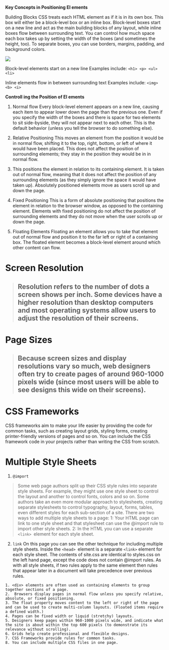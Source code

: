 **Key Concepts in Positioning El ements** 

Building Blocks
CSS treats each HTML element as if it is in its
own box. This box will either be a block-level
box or an inline box.
Block-level boxes start on a new line and act as the main building blocks
of any layout, while inline boxes flow between surrounding text. You can
control how much space each box takes up by setting the width of the
boxes (and sometimes the height, too). To separate boxes, you can use
borders, margins, padding, and background colors.  

![](https://www.pluralsight.com/content/pluralsight/en/blog/film-games/und/understand-inline-and-block-level-elements/_jcr_content/main/hero_blog_block/image-res.img.jpg/1501612380025.jpg)

Block-level elements
start on a new line
Examples include:
```<h1> <p> <ul> <li>```


Inline elements
flow in between
surrounding text
Examples include:
```<img> <b> <i>```





**Controll ing the Position of El ements**

1. Normal flow
Every block-level element
appears on a new line, causing
each item to appear lower down
the page than the previous one.
Even if you specify the width
of the boxes and there is space
for two elements to sit side-byside,
they will not appear next
to each other. This is the default
behavior (unless you tell the
browser to do something else).

2. Relative Positioning
This moves an element from the
position it would be in normal
flow, shifting it to the top, right,
bottom, or left of where it
would have been placed. This
does not affect the position of
surrounding elements; they stay
in the position they would be in
in normal flow.

3. This positions the element
in relation to its containing
element. It is taken out of
normal flow, meaning that it
does not affect the position
of any surrounding elements
(as they simply ignore the
space it would have taken up).
Absolutely positioned elements
move as users scroll up and
down the page.


4. Fixed Positioning
This is a form of absolute
positioning that positions
the element in relation to the
browser window, as opposed
to the containing element.
Elements with fixed positioning
do not affect the position of
surrounding elements and they
do not move when the user
scrolls up or down the page.

5. Floating Elements
Floating an element allows
you to take that element out
of normal flow and position
it to the far left or right of a
containing box. The floated
element becomes a block-level
element around which other
content can flow.



# Screen Resolution

>## Resolution refers to the number of dots a screen shows per inch. Some devices have a higher resolution than desktop computers and most operating systems allow users to adjust the resolution of their screens.


# Page Sizes 

>## Because screen sizes and display resolutions vary so much, web designers often try to create pages of around 960-1000 pixels wide (since most users will be able to see designs this wide on their screens).




# CSS Frameworks

CSS frameworks aim to make your life easier by providing the code for
common tasks, such as creating layout grids, styling forms, creating
printer-friendly versions of pages and so on. You can include the CSS
framework code in your projects rather than writing the CSS from scratch.




# Multiple Style Sheets
1. ```@import```

>Some web page authors split
up their CSS style rules into
separate style sheets. For
example, they might use one
style sheet to control the layout
and another to control fonts,
colors and so on.
Some authors take an even
more modular approach
to stylesheets, creating
separate stylesheets to control
typography, layout, forms,
tables, even different styles for
each sub-section of a site.
There are two ways to add
multiple style sheets to a page:
1: Your HTML page can link
to one style sheet and that
stylesheet can use the @import
rule to import other style sheets.
2: In the HTML you can use a
separate ```<link> ```element for
each style sheet.


2. ```link```
On this page you can see the
other technique for including
multiple style sheets. Inside the
```<head> ```element is a separate
```<link>``` element for each style
sheet.
The contents of site.css are
identical to styles.css on the
left hand page, except the code
does not contain @import rules.
As with all style sheets, if two
rules apply to the same element
then rules that appear later in a
document will take precedence
over previous rules.


```
1. <div> elements are often used as containing elements to group together sections of a page.
2.  Browsers display pages in normal flow unless you specify relative, absolute, or fixed positioning.
3. The float property moves content to the left or right of the page and can be used to create multi-column layouts. (Floated items require a defined width.)
4. Pages can be fixed width or liquid (stretchy) layouts.
5. Designers keep pages within 960-1000 pixels wide, and indicate what the site is about within the top 600 pixels (to demonstrate its relevance without scrolling).
6. Grids help create professional and flexible designs.
7. CSS Frameworks provide rules for common tasks.
8. You can include multiple CSS files in one page.
```